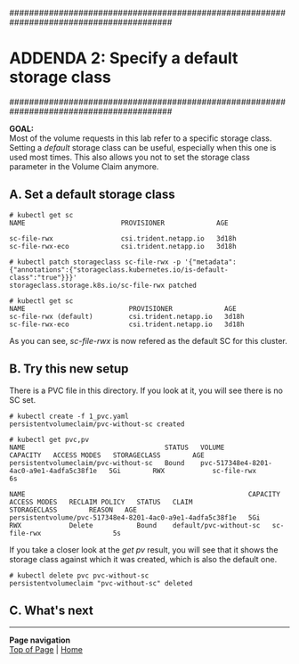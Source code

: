 #########################################################################################
# ADDENDA 2: Specify a default storage class
#########################################################################################

**GOAL:**  
Most of the volume requests in this lab refer to a specific storage class.  
Setting a _default_ storage class can be useful, especially when this one is used most times.
This also allows you not to set the storage class parameter in the Volume Claim anymore.

## A. Set a default storage class
```
# kubectl get sc
NAME                        PROVISIONER             AGE

sc-file-rwx                 csi.trident.netapp.io   3d18h
sc-file-rwx-eco             csi.trident.netapp.io   3d18h

# kubectl patch storageclass sc-file-rwx -p '{"metadata": {"annotations":{"storageclass.kubernetes.io/is-default-class":"true"}}}'
storageclass.storage.k8s.io/sc-file-rwx patched

# kubectl get sc
NAME                          PROVISIONER             AGE
sc-file-rwx (default)         csi.trident.netapp.io   3d18h
sc-file-rwx-eco               csi.trident.netapp.io   3d18h
```
As you can see, _sc-file-rwx_ is now refered as the default SC for this cluster.

## B. Try this new setup

There is a PVC file in this directory. If you look at it, you will see there is no SC set.  
```
# kubectl create -f 1_pvc.yaml
persistentvolumeclaim/pvc-without-sc created

# kubectl get pvc,pv
NAME                                   STATUS   VOLUME                                     CAPACITY   ACCESS MODES   STORAGECLASS        AGE
persistentvolumeclaim/pvc-without-sc   Bound    pvc-517348e4-8201-4ac0-a9e1-4adfa5c38f1e   5Gi        RWX            sc-file-rwx         6s

NAME                                                        CAPACITY   ACCESS MODES   RECLAIM POLICY   STATUS   CLAIM                    STORAGECLASS        REASON   AGE
persistentvolume/pvc-517348e4-8201-4ac0-a9e1-4adfa5c38f1e   5Gi        RWX            Delete           Bound    default/pvc-without-sc   sc-file-rwx                  5s
```
If you take a closer look at the _get pv_ result, you will see that it shows the storage class against which it was created, which is also the default one.
```
# kubectl delete pvc pvc-without-sc
persistentvolumeclaim "pvc-without-sc" deleted
```


## C. What's next

---
**Page navigation**  
[Top of Page](#top) | [Home](/README.md)